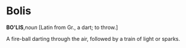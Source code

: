 # Bolis

**BO'LIS**,_noun_ \[Latin from Gr., a dart; to throw.\]

A fire-ball darting through the air, followed by a train of light or sparks.